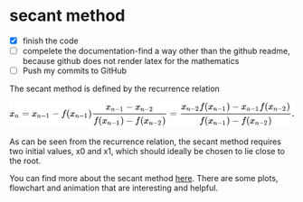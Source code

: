 

# secant method

- [x] finish the code
- [ ] compelete the documentation-find a way other than the github readme, because github does not render latex for the mathematics
- [ ] Push my commits to GitHub

The secant method is defined by the recurrence relation

![recurrence relation](./img/recurrent-relation.svg)

As can be seen from the recurrence relation, the secant method requires two initial values, x0 and x1, which should ideally be chosen to lie close to the root.




You can find more about the secant method [here](https://en.wikipedia.org/wiki/Secant_method).
There are some plots, flowchart and animation that are interesting and helpful.


